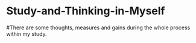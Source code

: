 # Study-and-Thinking-in-Myself
#There are some thoughts, measures and gains during the whole process within my study.
